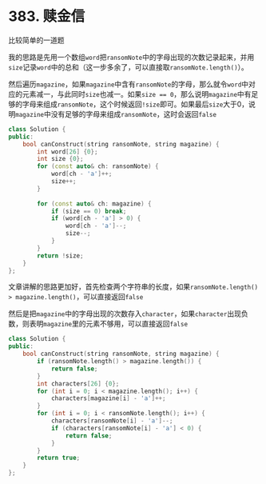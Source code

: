 # 383. 赎金信

比较简单的一道题

我的思路是先用一个数组`word`把`ransomNote`中的字母出现的次数记录起来，并用`size`记录`word`中的总和（这一步多余了，可以直接取`ransomNote.length()`）。

然后遍历`magazine`，如果`magazine`中含有`ransomNote`的字母，那么就令`word`中对应的元素减一，与此同时`size`也减一。如果`size == 0`，那么说明`magazine`中有足够的字母来组成`ransomNote`，这个时候返回`!size`即可。如果最后`size`大于0，说明`magazine`中没有足够的字母来组成`ransomNote`，这时会返回`false`

```c++
class Solution {
public:
    bool canConstruct(string ransomNote, string magazine) {
        int word[26] {0};
        int size {0};
        for (const auto& ch: ransomNote) {
            word[ch - 'a']++;
            size++;
        }
        
        for (const auto& ch: magazine) {
            if (size == 0) break;
            if (word[ch - 'a'] > 0) {
                word[ch - 'a']--;
                size--;
            }
        }
        return !size;
    }
};
```

文章讲解的思路更加好，首先检查两个字符串的长度，如果`ransomNote.length() > magazine.length()`，可以直接返回`false`

然后是把`magazine`中的字母出现的次数存入`character`，如果`character`出现负数，则表明`magazine`里的元素不够用，可以直接返回`false`

```c++
class Solution {
public:
    bool canConstruct(string ransomNote, string magazine) {
        if (ransomNote.length() > magazine.length()) {
            return false;
        }
        int characters[26] {0};
        for (int i = 0; i < magazine.length(); i++) {
            characters[magazine[i] - 'a']++;
        }
        for (int i = 0; i < ransomNote.length(); i++) {
            characters[ransomNote[i] - 'a']--;
            if (characters[ransomNote[i] - 'a'] < 0) {
                return false;
            }
        }
        return true;
    }
};
```